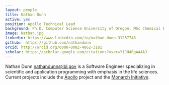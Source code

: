 ```yaml
---
layout: people
title: Nathan Dunn
active: yes
position: Apollo Technical Lead
background: Ph.D. Computer Science University of Oregon, MSc Chemical Engineering University of Washington
image: Nathan.jpg
linkedin: https://www.linkedin.com/in/nathan-dunn-31257746
github:  https://github.com/nathandunn 
orcid: http://orcid.org/0000-0002-4862-3181
scholar: https://scholar.google.com/citations?user=Y1JHARgAAAAJ
---
```


Nathan Dunn <nathandunn@lbl.gov> is a Software Engineer specializing in scientific and application programming with emphasis in the life sciences. 
Current projects include the [Apollo](https://github.org/GMOD/Apollo) project and the [Monarch Initiative](https://monarchinitiative.org). 

